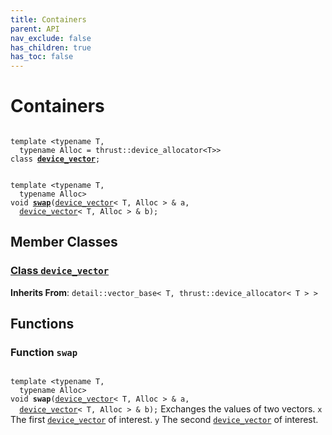 ```yaml
---
title: Containers
parent: API
nav_exclude: false
has_children: true
has_toc: false
---
```


# Containers

<code class="doxybook">
<span>template &lt;typename T,</span>
<span>&nbsp;&nbsp;typename Alloc = thrust::device&#95;allocator&lt;T&gt;&gt;</span>
<span>class <b><a href="/api/classes/classdevice__vector.html">device&#95;vector</a></b>;</span>
<br>
<span>template &lt;typename T,</span>
<span>&nbsp;&nbsp;typename Alloc&gt;</span>
<span>void </span><span><b><a href="/api/groups/group__containers.html#function-swap">swap</a></b>(<a href="/api/classes/classdevice__vector.html">device_vector</a>< T, Alloc > & a,</span>
<span>&nbsp;&nbsp;<a href="/api/classes/classdevice__vector.html">device_vector</a>< T, Alloc > & b);</span>
</code>

## Member Classes

<h3 id="class-device_vector">
<a href="/api/classes/classdevice__vector.html">Class <code>device&#95;vector</code>
</a>
</h3>

**Inherits From**:
`detail::vector_base< T, thrust::device_allocator< T > >`


## Functions

<h3 id="function-swap">
Function <code>swap</code>
</h3>

<code class="doxybook">
<span>template &lt;typename T,</span>
<span>&nbsp;&nbsp;typename Alloc&gt;</span>
<span>void </span><span><b>swap</b>(<a href="/api/classes/classdevice__vector.html">device_vector</a>< T, Alloc > & a,</span>
<span>&nbsp;&nbsp;<a href="/api/classes/classdevice__vector.html">device_vector</a>< T, Alloc > & b);</span></code>
Exchanges the values of two vectors. <code>x</code> The first <code><a href="/api/classes/classdevice__vector.html">device&#95;vector</a></code> of interest. <code>y</code> The second <code><a href="/api/classes/classdevice__vector.html">device&#95;vector</a></code> of interest. 


